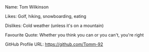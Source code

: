 Name: Tom Wilkinson

Likes: Golf, hiking, snowboarding, eating

Dislikes: Cold weather (unless it's on a mountain)

Favourite Quote: Whether you think you can or you 
can't, you're right

GitHub Profile URL: https://github.com/Tomm-92
